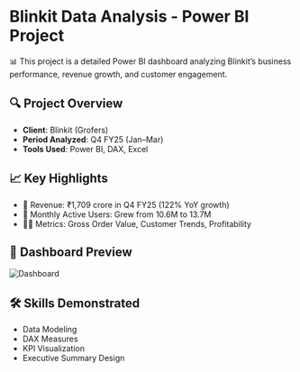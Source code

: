 # Blinkit Data Analysis - Power BI Project

📊 This project is a detailed Power BI dashboard analyzing Blinkit’s business performance, revenue growth, and customer engagement.

## 🔍 Project Overview

- **Client**: Blinkit (Grofers)
- **Period Analyzed**: Q4 FY25 (Jan–Mar)
- **Tools Used**: Power BI, DAX, Excel

## 📈 Key Highlights

- 🧾 Revenue: ₹1,709 crore in Q4 FY25 (122% YoY growth)
- 👥 Monthly Active Users: Grew from 10.6M to 13.7M
- 🕵️‍♂️ Metrics: Gross Order Value, Customer Trends, Profitability

## 📸 Dashboard Preview

![Dashboard](screenshots/dashboard.png)

## 🛠 Skills Demonstrated

- Data Modeling
- DAX Measures
- KPI Visualization
- Executive Summary Design

